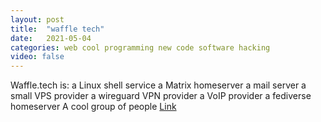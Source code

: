 ```yaml
---
layout: post
title:  "waffle tech"
date:   2021-05-04
categories: web cool programming new code software hacking
video: false
---
```


Waffle.tech is:
a Linux shell service
a Matrix homeserver
a mail server
a small VPS provider
a wireguard VPN provider
a VoIP provider
a fediverse homeserver
A cool group of people
[Link](//waffle.tech/doku.php)

